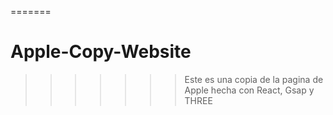 =======

# Apple-Copy-Website

> > > > > > > Este es una copia de la pagina de Apple hecha con React, Gsap y THREE
